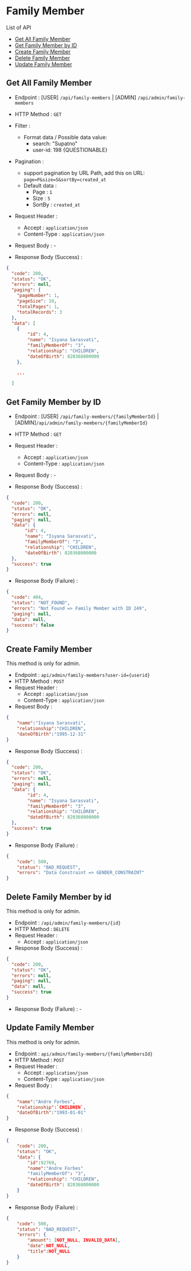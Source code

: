 
# Family Member

List of API
- [Get All Family Member](#get-all-family-member)
- [Get Family Member by ID](#get-family-member-by-id)
- [Create Family Member](#create-family-member)
- [Delete Family Member](#delete-family-member-by-id)
- [Update Family Member](#update-family-member)

## Get All Family Member

- Endpoint : [USER] `/api/family-members` | [ADMIN] `/api/admin/family-members`
- HTTP Method : `GET`
- Filter : 
    - Format data / Possible data value:
        - search: "Supatno"
        - user-id: 198 {QUESTIONABLE}
- Pagination : 
    - support pagination by URL Path, add this on URL: `page=P&size=S&sortBy=created_at`
    - Default data :
        - Page : `1`
        - Size : `5`
        - SortBy : `created_at`

- Request Header : 
    - Accept : `application/json`
    - Content-Type : `application/json`
- Request Body : -

- Response Body (Success) :

```json
{
  "code": 200,
  "status": "OK",
  "errors": null,
  "paging": {
    "pageNumber": 1,
    "pageSize": 10,
    "totalPages": 1,
    "totalRecords": 3
  },
  "data": [
    {
        "id": 4,
        "name": "Isyana Sarasvati",
        "familyMemberOf": "3",
        "relationship": "CHILDREN",
        "dateOfBirth": 820368000000
    },

    ...

  ]
```
## Get Family Member by ID
- Endpoint : [USER] `/api/family-members/{familyMemberId}` | [ADMIN]`/api/admin/family-members/{familyMemberId}`
- HTTP Method : `GET`
- Request Header : 
    - Accept : `application/json`
    - Content-Type : `application/json`
- Request Body : -

- Response Body (Success) :

```json
{
  "code": 200,
  "status": "OK",
  "errors": null,
  "paging": null,
  "data": {
       "id": 4,
       "name": "Isyana Sarasvati",
       "familyMemberOf": "3",
       "relationship": "CHILDREN",
       "dateOfBirth": 820368000000
  },
  "success": true
}
```
- Response Body (Failure) :

```json
{
  "code": 404,
  "status": "NOT_FOUND",
  "errors": "Not Found => Family Member with ID 249",
  "paging": null,
  "data": null,
  "success": false
}
```

## Create Family Member
This method is only for admin.
- Endpoint : `api/admin/family-members?user-id={userid}`
- HTTP Method : `POST`
- Request Header : 
    - Accept : `application/json`
    - Content-Type : `application/json`
- Request Body : 
```json
{
	"name":"Isyana Sarasvati",
	"relationship":"CHILDREN",
	"dateOfBirth":"1995-12-31"
}
```

- Response Body (Success) :

```json
{
  "code": 200,
  "status": "OK",
  "errors": null,
  "paging": null,
  "data": {
        "id": 4,
        "name": "Isyana Sarasvati",
        "familyMemberOf": "3",
        "relationship": "CHILDREN",
        "dateOfBirth": 820368000000
  },
  "success": true
}
```

- Response Body (Failure) :

```json
{
    "code": 500,
    "status": "BAD_REQUEST",
    "errors": "Data Constraint => GENDER_CONSTRAINT"
}
```

## Delete Family Member by id
This method is only for admin.
- Endpoint : `/api/admin/family-members/{id}`
- HTTP Method : `DELETE`
- Request Header : 
    - Accept : `application/json`
- Response Body (Success) :

```json
{
  "code": 200,
  "status": "OK",
  "errors": null,
  "paging": null,
  "data": null,
  "success": true
}
```
- Response Body (Failure) : -

## Update Family Member
This method is only for admin.
- Endpoint : `api/admin/family-members/{familyMembersId}`
- HTTP Method : `POST`
- Request Header : 
    - Accept : `application/json`
    - Content-Type : `application/json`
- Request Body : 
```json
{
	"name":"Andre Forbes",
	"relationship":`CHILDREN`,
	"dateOfBirth":"1993-01-01"
}
```

- Response Body (Success) :

```json
{
    "code": 200,
    "status": "OK",
    "data": {
		"id":92769,
		"name":"Andre Forbes"
        "familyMemberOf": "3",
        "relationship": "CHILDREN",
        "dateOfBirth": 820368000000
    }
}
```

- Response Body (Failure) :

```json
{
    "code": 500,
    "status": "BAD_REQUEST",
    "errors": {
        "amount": [NOT_NULL, INVALID_DATA],
        "date":NOT_NULL,
        "title":NOT_NULL
    }
}
```

